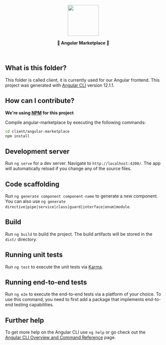 <p align="center">
    <img height=100 src="https://avatars.githubusercontent.com/u/139426?s=200&v=4"/>
</p>

<p align="center">
    <strong>🚀 Angular Marketplace 🚀</strong>
</p>

<br/>

## What is this folder?

This folder is called client, it is currently used for our Angular frontend. This project was generated with [Angular CLI](https://github.com/angular/angular-cli) version 12.1.1.

## How can I contribute?

**We're using [NPM](https://www.npmjs.com/) for this project**

Compile angular-marketplace by executing the following commands:

```bash
cd client/angular-marketplace
npm install
```

## Development server

Run `ng serve` for a dev server. Navigate to `http://localhost:4200/`. The app will automatically reload if you change any of the source files.

## Code scaffolding

Run `ng generate component component-name` to generate a new component. You can also use `ng generate directive|pipe|service|class|guard|interface|enum|module`.

## Build

Run `ng build` to build the project. The build artifacts will be stored in the `dist/` directory.

## Running unit tests

Run `ng test` to execute the unit tests via [Karma](https://karma-runner.github.io).

## Running end-to-end tests

Run `ng e2e` to execute the end-to-end tests via a platform of your choice. To use this command, you need to first add a package that implements end-to-end testing capabilities.

## Further help

To get more help on the Angular CLI use `ng help` or go check out the [Angular CLI Overview and Command Reference](https://angular.io/cli) page.
